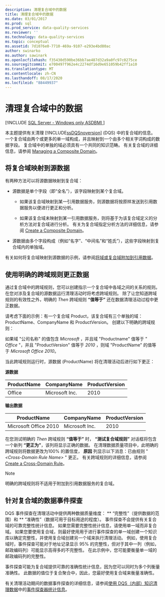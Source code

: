 ```yaml
---
description: 清理复合域中的数据
title: 清理复合域中的数据
ms.date: 03/01/2017
ms.prod: sql
ms.prod_service: data-quality-services
ms.reviewer: ''
ms.technology: data-quality-services
ms.topic: conceptual
ms.assetid: 7d1076e0-7710-469a-9107-e293e4bd80ac
author: swinarko
ms.author: sawinark
ms.openlocfilehash: f35430d590be36bb7ae487d32a9a0fc97c0275ce
ms.sourcegitcommit: e700497f962e4c2274df16d9e651059b42ff1a10
ms.translationtype: MT
ms.contentlocale: zh-CN
ms.lasthandoff: 08/17/2020
ms.locfileid: "88449937"
---
```

# <a name="cleanse-data-in-a-composite-domain"></a>清理复合域中的数据

[!INCLUDE [SQL Server - Windows only ASDBMI  ](../includes/applies-to-version/sqlserver.md)]

  本主题提供有关清理 [!INCLUDE[ssDQSnoversion](../includes/ssdqsnoversion-md.md)] (DQS) 中的复合域的信息。 一个复合域由两个或更多的单一域构成，并且映射到一个由多个相关字词构成的数据字段。 复合域中的单独的域必须具有一个共同的知识范畴。 有关复合域的详细信息，请参阅 [Managing a Composite Domain](../data-quality-services/managing-a-composite-domain.md)。  
  
##  <a name="mapping-a-composite-domain-to-the-source-data"></a><a name="Mapping"></a> 将复合域映射到源数据  
 有两种方法可以将源数据映射到复合域：  
  
-   源数据是单个字段（即“全名”），该字段映射到某个复合域。  
  
    -   如果该复合域映射到某一引用数据服务，则源数据将按原样发送到引用数据服务以便进行更正和分析。  
  
    -   如果该复合域未映射到某一引用数据服务，则将基于为该复合域定义的分析方法对复合域进行分析。 有关为复合域指定分析方法的详细信息，请参阅 [Create a Composite Domain](../data-quality-services/create-a-composite-domain.md)。  
  
-   源数据由多个字段构成（例如“名字”、“中间名”和“姓氏”），这些字段映射到复合域内的单独域。  
  
 有关如何将复合域映射到源数据的示例，请参阅[将域或复合域附加到引用数据](../data-quality-services/attach-domain-or-composite-domain-to-reference-data.md)。  
  
##  <a name="data-correction-using-definitive-cross-domain-rules"></a><a name="CDCorrection"></a> 使用明确的跨域规则更正数据  
 通过复合域中的跨域规则，您可以创建指示一个复合域中各域之间的关系的规则。 在您对涉及复合域的源数据运行清理活动时将考虑跨域规则。 除了让您知道跨域规则的有效性之外，明确的 *Then* 跨域规则 **“值等于”** 还在数据清理活动过程中更正数据。  
  
 请考虑下面的示例：有一个复合域 Product，该复合域有三个单独的域：ProductName、CompanyName 和 ProductVersion。 创建以下明确的跨域规则：  
  
 如果域 "公司名称" 的值包含 *Microsoft* ，并且域 "Productname" 值等于 " *Office* "，并且 "ProductVersion" 值等于 *2010* ，则域 "ProductName" 的值等于 *Microsoft Office 2010*。  
  
 当此跨域规则运行时，源数据 (ProductName) 将在清理活动后进行如下更正：  
  
 **源数据**  
  
|ProductName|CompanyName|ProductVersion|  
|-----------------|-----------------|--------------------|  
|Office|Microsoft Inc.|2010|  
  
 **输出数据**  
  
|ProductName|CompanyName|ProductVersion|  
|-----------------|-----------------|--------------------|  
|Microsoft Office 2010|Microsoft Inc.|2010|  
  
 在您测试明确的 *Then* 跨域规则 **“值等于”** 时， **“测试复合域规则”** 对话框将包含一个新列 **“更正为”**，该列将显示正确的数据。 在清理数据质量项目中，此明确的跨域规则将数据更改为100% 的置信度， **原因** 列显示以下消息：已由规则 " *\<Cross-Domain Rule Name>* " 更正。 有关跨域规则的详细信息，请参阅 [Create a Cross-Domain Rule](../data-quality-services/create-a-cross-domain-rule.md)。  
  
> [!NOTE]  
>  明确的跨域规则将不适用于附加到引用数据服务的复合域。  
  
##  <a name="data-profiling-for-composite-domains"></a><a name="DataProfiling"></a> 针对复合域的数据事件探查  
 DQS 事件探查在清理活动中提供两种数据质量维度： ** “完整性”（提供数据的范围）和 ** “准确性”（数据可用于目标用途的程度）。 事件探查不会提供有关复合域的可靠完整性统计信息。 如果您需要完整性统计信息，请使用单一域而非复合域。 如果您要使用复合域，则最好使用用于进行事件探查的单一域创建一个知识库以确定完整性，并使用复合域创建另一个域来执行清理活动。 例如，使用复合域时，事件探查可能对于地址记录显示 95% 的完整性，但对于其中一列（例如，邮政编码列）可能显示高得多的不完整性。 在此示例中，您可能要衡量单一域的邮政编码列的完整性。  
  
 事件探查可能为复合域提供可靠的准确性统计信息，因为您可以同时为多个列衡量准确性。 此数据的值位于复合聚合中，因此，您最好使用复合域来衡量准确性。  
  
 有关清理活动期间的数据事件探查的详细信息，请参阅[使用 DQS（内部）知识清理数据](../data-quality-services/cleanse-data-using-dqs-internal-knowledge.md)中的[事件探查器统计信息](../data-quality-services/cleanse-data-using-dqs-internal-knowledge.md#Profiler)。  
  
  
